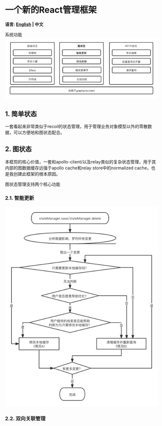 # 一个新的React管理框架

**语言: [English](/) | 中文**

系统功能
![image](./architecture_zh_CN.png "系统功能")

## 1. 简单状态
一套看起来非常类似于recoil的状态管理，用于管理业务对象模型以外的零散数据，可以方便地和图状态配合。

## 2. 图状态
本框剪的核心价值，一套和apollo-client/以及relay类似的复杂状态管理，用于其内部的图数据缓存远强于apollo cache和relay store中的normalized cache，也是我创建此框架的根本原因。

图状态管理支持两个核心功能
### 2.1. 智能更新
![image](./smart-mutation_zh_CN.png "智能更新")

### 2.2. 双向关联管理
